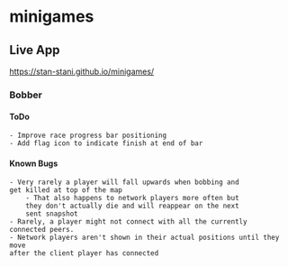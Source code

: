 # minigames

## Live App

https://stan-stani.github.io/minigames/

### Bobber

#### ToDo

    - Improve race progress bar positioning
    - Add flag icon to indicate finish at end of bar

#### Known Bugs

    - Very rarely a player will fall upwards when bobbing and
    get killed at top of the map
        - That also happens to network players more often but
        they don't actually die and will reappear on the next
        sent snapshot
    - Rarely, a player might not connect with all the currently
    connected peers.
    - Network players aren't shown in their actual positions until they move
    after the client player has connected
